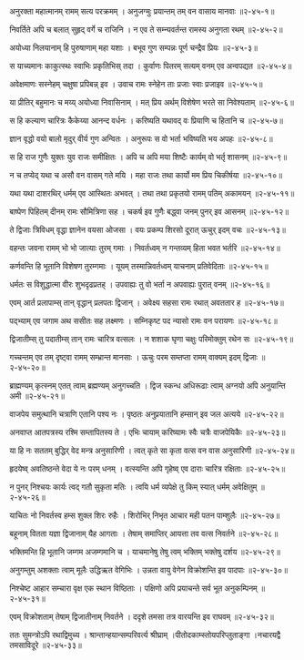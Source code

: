 अनुरक्ता महात्मानम् रामम् सत्य परक्रमम् ।
अनुजग्मुः प्रयान्तम् तम् वन वासाय मानवाः ॥२-४५-१॥

निवर्तिते अपि च बलात् सुहृद् वर्गे च राजिनि ।
न एव ते सम्न्यवर्तन्त रामस्य अनुगता रथम् ॥२-४५-२॥

अयोध्या निलयानाम् हि पुरुषाणाम् महा यशाः ।
बभूव गुण सम्पन्नः पूर्ण चन्द्रैव प्रियः ॥२-४५-३॥

स याच्यमानः काकुत्स्थः स्वाभिः प्रकृतिभिस् तदा ।
कुर्वाणः पितरम् सत्यम् वनम् एव अन्वपद्यत ॥२-४५-४॥

अवेक्षमाणः सस्नेहम् चक्षुषा प्रपिबन्न् इव ।
उवाच रामः स्नेहेन ताः प्रजाः स्वाः प्रजाइव ॥२-४५-५॥

या प्रीतिर् बहुमानः च मय्य् अयोध्या निवासिनाम् ।
मत् प्रिय अर्थम् विशेषेण भरते सा निवेश्यताम् ॥२-४५-६॥

स हि कल्याण चारित्रः कैकेय्या आनन्द वर्धनः ।
करिष्यति यथावद् वः प्रियाणि च हितानि च ॥२-४५-७॥

ज्ञान वृद्धो वयो बालो मृदुर् वीर्य गुण अन्वितः ।
अनुरूपः स वो भर्ता भविष्यति भय अपहः ॥२-४५-८॥

स हि राज गुणैः युक्तः युव राजः समीक्षितः ।
अपि च अपि मया शिष्टैः कार्यम् वो भर्तृ शासनम् ॥२-४५-९॥

न च तप्येद् यथा च असौ वन वासम् गते मयि ।
महा राजः तथा कार्यो मम प्रिय चिकीर्षया ॥२-४५-१०॥

यथा यथा दाशरथिर् धर्मम् एव आस्थितः अभवत् ।
तथा तथा प्रकृतयो रामम् पतिम् अकामयन् ॥२-४५-११॥

बाष्पेण पिहितम् दीनम् रामः सौमित्रिणा सह ।
चकर्ष इव गुणैः बद्ध्वा जनम् पुनर् इव आसनम् ॥२-४५-१२॥

ते द्विजाः त्रिविधम् वृद्धा ज्ञानेन वयसा ओजसा ।
वयः प्रकम्प शिरसो दूरात् ऊचुर् इदम् वचः ॥२-४५-१३॥

वहन्तः जवना रामम् भो भो जात्याः तुरम् गमाः ।
निवर्तध्वम् न गन्तव्यम् हिता भवत भर्तरि ॥२-४५-१४॥

कर्णवन्ति हि भूतानि विशेषण तुरम्गमाः ।
यूयम् तस्मान्निवर्तध्वम् याचनाम् प्रतिवेदिताः ॥२-४५-१५॥

धर्मतः स विशुद्धात्मा वीरः शुभदृढप्रतह् ।
उपवाह्यः तु वो भर्ता न अपवाह्यः पुरात् वनम् ॥२-४५-१६॥

एवम् आर्त प्रलापाम्स् तान् वृद्धान् प्रलपतः द्विजान् ।
अवेक्ष्य सहसा रामः रथात् अवततार ह ॥२-४५-१७॥

पद्भ्याम् एव जगाम अथ ससीतः सह लक्ष्मणः ।
सम्निकृष्ट पद न्यासो रामः वन परायणः ॥२-४५-१८॥

द्विजातीम्स् तु पदातीम्स् तान् रामः चारित्र वत्सलः ।
न शशाक घृणा चक्षुः परिमोक्तुम् रथेन सः ॥२-४५-१९॥

गच्चन्तम् एव तम् दृष्ट्वा रामम् सम्भ्रान्त मानसाः ।
ऊचुः परम सम्तप्ता रामम् वाक्यम् इदम् द्विजाः ॥२-४५-२०॥

ब्राह्मण्यम् कृत्स्नम् एतत् त्वाम् ब्रह्मण्यम् अनुगच्चति ।
द्विज स्कन्ध अधिरूढाः त्वाम् अग्नयो अपि अनुयान्ति अमी ॥२-४५-२१॥

वाजपेय समुत्थानि चत्राणि एतानि पश्य नः ।
पृष्ठतः अनुप्रयातानि हम्सान् इव जल अत्यये ॥२-४५-२२॥

अनवाप्त आतपत्रस्य रश्मि सम्तापितस्य ते ।
एभिः चायाम् करिष्यामः स्वैः चत्रैः वाजपेयिकैः ॥२-४५-२३॥

या हि नः सततम् बुद्धिर् वेद मन्त्र अनुसारिणी ।
त्वत् कृते सा कृता वत्स वन वास अनुसारिणी ॥२-४५-२४॥

हृदयेष्व् अवतिष्ठन्ते वेदा ये नः परम् धनम् ।
वत्स्यन्ति अपि गृहेष्व् एव दाराः चारित्र रक्षिताः ॥२-४५-२५॥

न पुनर् निश्चयः कार्यः त्वद् गतौ सुकृता मतिः ।
त्वयि धर्म व्यपेक्षे तु किम् स्यात् धर्मम् अवेक्षितुम् ॥२-४५-२६॥

याचितः नो निवर्तस्व हम्स शुक्ल शिरः रुहैः ।
शिरोभिर् निभृत आचार मही पतन पाम्शुलैः ॥२-४५-२७॥

बहूनाम् वितता यज्ञा द्विजानाम् यैह आगताः ।
तेषाम् समाप्तिर् आयत्ता तव वत्स निवर्तने ॥२-४५-२८॥

भक्तिमन्ति हि भूतानि जम्गम अजम्गमानि च ।
याचमानेषु तेषु त्वम् भक्तिम् भक्तेषु दर्शय ॥२-४५-२९॥

अनुगम्तुम् अशक्ताः त्वाम् मूलैः उद्धिऋत वेगिभिः ।
उन्नता वायु वेगेन विक्रोशन्ति इव पादपाः ॥२-४५-३०॥

निश्चेष्ट आहार सम्चारा वृक्ष एक स्थान विष्ठिताः ।
पक्षिणो अपि प्रयाचन्ते सर्व भूत अनुकम्पिनम् ॥२-४५-३१॥

एवम् विक्रोशताम् तेषाम् द्विजातीनाम् निवर्तने ।
ददृशे तमसा तत्र वारयन्ति इव राघवम् ॥२-४५-३२॥

ततः सुमन्त्रोऽपि रथाद्विमुच्य ।
श्रान्तान्हयान्सम्परिवर्त्य श्रीघ्राम् ।पीतोदकाम्स्तोयपरिप्लुताङ्गा ।नचारयद्वै तमसाविदूरे ॥२-४५-३३॥

